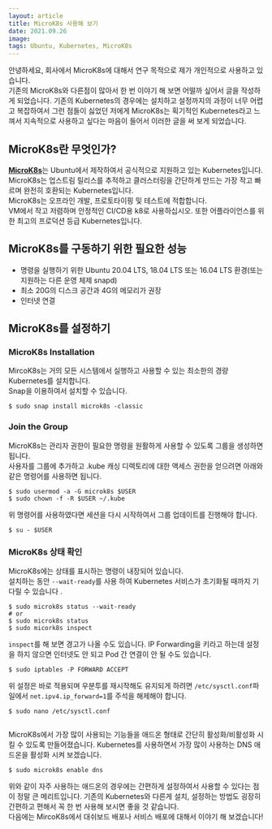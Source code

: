 ```yaml
---
layout: article
title: MicroK8s 사용해 보기
date: 2021.09.26
image: 
tags: Ubuntu, Kubernetes, MicroK8s
---
```

안녕하세요, 회사에서 MicroK8s에 대해서 연구 목적으로 제가 개인적으로 사용하고 있습니다.  
기존의 MicroK8s와 다른점이 많아서 한 번 이야기 해 보면 어떨까 싶어서 글을 작성하게 되었습니다. 기존의 Kubernetes의 경우에는 설치하고 설정까지의 과정이 너무 어렵고 복잡하여서 그런 점들이 싫었던 저에게 MicroK8s는 획기적인 Kubernetes라고 느껴서 지속적으로 사용하고 싶다는 마음이 들어서 이러한 글을 써 보게 되었습니다.

## MicroK8s란 무엇인가?
[**MicroK8s**](https://microk8s.io/)는 Ubuntu에서 제작하여서 공식적으로 지원하고 있는 Kubernetes입니다.  
MicroK8s는 업스트림 릴리스를 추적하고 클러스터링을 간단하게 만드는 가장 작고 빠르며 완전히 호환되는 Kubernetes입니다.  
MicroK8s는 오프라인 개발, 프로토타이핑 및 테스트에 적합합니다.  
VM에서 작고 저렴하며 안정적인 CI/CD용 k8로 사용하십시오. 또한 어플라이언스를 위한 최고의 프로덕션 등급 Kubernetes입니다.  

## MicroK8s를 구동하기 위한 필요한 성능
- 명령을 실행하기 위한 Ubuntu 20.04 LTS, 18.04 LTS 또는 16.04 LTS 환경(또는 지원하는 다른 운영 체제 snapd)
- 최소 20G의 디스크 공간과 4G의 메모리가 권장
- 인터넷 연결

## MicroK8s를 설정하기
### MicroK8s Installation
MircoK8s는 거의 모든 시스템에서 실행하고 사용할 수 있는 최소한의 경량 Kubernetes를 설치합니다.  
Snap을 이용하여서 설치할 수 있습니다.
```shell
$ sudo snap install microk8s -classic
```

### Join the Group
MicroK8s는 관리자 권한이 필요한 명령을 원활하게 사용할 수 있도록 그룹을 생성하면 됩니다.  
사용자를 그룹에 추가하고 .kube 캐싱 디렉토리에 대한 액세스 권한을 얻으려면 아래와 같은 명령어를 사용하면 됩니다.

```shell
$ sudo usermod -a -G microk8s $USER
$ sudo chown -f -R $USER ~/.kube
```

위 명령어를 사용하였다면 세션을 다시 시작하여서 그룹 업데이트를 진행해야 합니다.

```shell
$ su - $USER
```

### MicroK8s 상태 확인
MicroK8s에는 상태를 표시하는 명령이 내장되어 있습니다.  
설치하는 동안 `--wait-ready`를 사용 하여 Kubernetes 서비스가 초기화될 때까지 기다릴 수 있습니다 .

```shell
$ sudo microk8s status --wait-ready
# or
$ sudo microk8s status
$ sudo micork8s inspect
```

`inspect`를 해 보면 경고가 나올 수도 있습니다. IP Forwarding을 키라고 하는데 설정을 하지 않으면 인터넷도 안 되고 Pod 간 연결이 안 될 수도 있습니다.  

```shell
$ sudo iptables -P FORWARD ACCEPT
```

위 설정은 바로 적용되며 우분투를 재시작해도 유지되게 하려면 `/etc/sysctl.conf`파일에서 `net.ipv4.ip_forward=1`를 주석을 해제해야 합니다.

```
$ sudo nano /etc/sysctl.conf
```
![]()

MicroK8s에서 가장 많이 사용되는 기능들을 애드온 형태로 간단히 활성화/비활성화 시킬 수 있도록 만들어졌습니다. Kubernetes를 사용하면서 가장 많이 사용하는 DNS 애드온을 활성화 시켜 보겠습니다.

```shell
$ sudo microk8s enable dns
```

위와 같이 자주 사용하는 애드온의 경우에는 간편하게 설정하여서 사용할 수 있다는 점이 정말 큰 메리트입니다. 기존의 Kubernetes와 다른게 설치, 설정하는 방법도 굉장히 간편하고 편해서 꼭 한 번 사용해 보시면 좋을 것 같습니다.  
다음에는 MircoK8s에서 대쉬보드 배포나 서비스 배포에 대해서 이야기 해 보겠습니다!